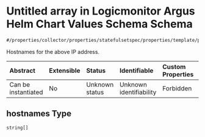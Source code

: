 # Untitled array in Logicmonitor Argus Helm Chart Values Schema Schema

```txt
#/properties/collector/properties/statefulsetspec/properties/template/properties/spec/properties/hostAliases#/properties/collector/properties/statefulsetSpec/properties/template/properties/spec/properties/hostAliases/items/properties/hostnames
```

Hostnames for the above IP address.

| Abstract            | Extensible | Status         | Identifiable            | Custom Properties | Additional Properties | Access Restrictions | Defined In                                                        |
| :------------------ | :--------- | :------------- | :---------------------- | :---------------- | :-------------------- | :------------------ | :---------------------------------------------------------------- |
| Can be instantiated | No         | Unknown status | Unknown identifiability | Forbidden         | Allowed               | none                | [values.schema.json\*](values.schema.json "open original schema") |

## hostnames Type

`string[]`
